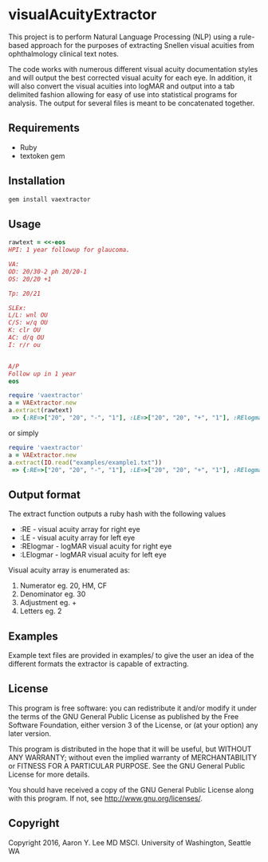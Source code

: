 # visualAcuityExtractor

This project is to perform Natural Language Processing (NLP) using a rule-based
approach for the purposes of extracting Snellen visual acuities from
ophthalmology clinical text notes.

The code works with numerous different visual acuity documentation styles and
will output the best corrected visual acuity for each eye. In addition, it will
also convert the visual acuities into logMAR and output into a tab delimited
fashion allowing for easy of use into statistical programs for analysis.  The
output for several files is meant to be concatenated together.

## Requirements

* Ruby
* textoken gem

## Installation

```ruby
gem install vaextractor
```

## Usage

```ruby
rawtext = <<-eos
HPI: 1 year followup for glaucoma.

VA: 
OD: 20/30-2 ph 20/20-1
OS: 20/20 +1 

Tp: 20/21

SLEx:
L/L: wnl OU
C/S: w/q OU
K: clr OU
AC: d/q OU
I: r/r ou


A/P
Follow up in 1 year
eos

require 'vaextractor'
a = VAExtractor.new
a.extract(rawtext)
 => {:RE=>["20", "20", "-", "1"], :LE=>["20", "20", "+", "1"], :RElogmar=>0.0194, :LElogmar=>-0.025} 
```

or simply

```ruby
require 'vaextractor'
a = VAExtractor.new
a.extract(IO.read("examples/example1.txt"))
 => {:RE=>["20", "20", "-", "1"], :LE=>["20", "20", "+", "1"], :RElogmar=>0.0194, :LElogmar=>-0.025} 
```


## Output format

The extract function outputs a ruby hash with the following values

* :RE - visual acuity array for right eye
* :LE - visual acuity array for left eye
* :RElogmar - logMAR visual acuity for right eye
* :LElogmar - logMAR visual acuity for left eye

Visual acuity array is enumerated as:

1. Numerator eg. 20, HM, CF
2. Denominator eg. 30
3. Adjustment eg. +
4. Letters eg. 2

## Examples

Example text files are provided in examples/ to give the user an idea of the
different formats the extractor is capable of extracting. 


## License

This program is free software: you can redistribute it and/or modify
it under the terms of the GNU General Public License as published by
the Free Software Foundation, either version 3 of the License, or
(at your option) any later version.

This program is distributed in the hope that it will be useful,
but WITHOUT ANY WARRANTY; without even the implied warranty of
MERCHANTABILITY or FITNESS FOR A PARTICULAR PURPOSE.  See the
GNU General Public License for more details.

You should have received a copy of the GNU General Public License
along with this program.  If not, see <http://www.gnu.org/licenses/>.

## Copyright

Copyright 2016, Aaron Y. Lee MD MSCI. University of Washington, Seattle WA
